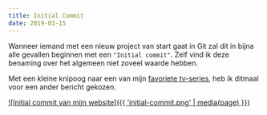 ```yaml
---
title: Initial Commit
date: 2019-03-15
---
```


Wanneer iemand met een nieuw project van start gaat in Git zal dit in bijna alle gevallen beginnen met een `"Initial commit"`. Zelf vind ik deze benaming over het algemeen niet zoveel waarde hebben.

Met een kleine knipoog naar een van mijn [favoriete tv-series](https://www.imdb.com/title/tt0460649/), heb ik ditmaal voor een ander bericht gekozen.

[![Initial commit van mijn website]({{ 'initial-commit.png' | media(page) }})](https://github.com/mikeschenkel/mikeschenkel.nl/tree/e9ab7bea1014b728c49a06c43179949b1bf41b14)